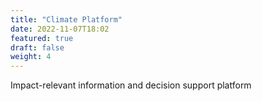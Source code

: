 ```yaml
---
title: "Climate Platform"
date: 2022-11-07T18:02
featured: true
draft: false
weight: 4
---
```


Impact-relevant information and decision support platform
